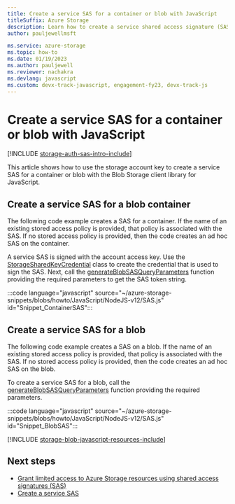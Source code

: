 ```yaml
---
title: Create a service SAS for a container or blob with JavaScript
titleSuffix: Azure Storage
description: Learn how to create a service shared access signature (SAS) for a container or blob using the Azure Blob Storage client library for JavaScript.
author: pauljewellmsft

ms.service: azure-storage
ms.topic: how-to
ms.date: 01/19/2023
ms.author: pauljewell
ms.reviewer: nachakra
ms.devlang: javascript
ms.custom: devx-track-javascript, engagement-fy23, devx-track-js
---
```


# Create a service SAS for a container or blob with JavaScript

[!INCLUDE [storage-auth-sas-intro-include](../../../includes/storage-auth-sas-intro-include.md)]

This article shows how to use the storage account key to create a service SAS for a container or blob with the Blob Storage client library for JavaScript.

## Create a service SAS for a blob container

The following code example creates a SAS for a container. If the name of an existing stored access policy is provided, that policy is associated with the SAS. If no stored access policy is provided, then the code creates an ad hoc SAS on the container.

A service SAS is signed with the account access key. Use the [StorageSharedKeyCredential](/javascript/api/@azure/storage-blob/storagesharedkeycredential) class to create the credential that is used to sign the SAS. Next, call the [generateBlobSASQueryParameters](/javascript/api/@azure/storage-blob/#@azure-storage-blob-generateblobsasqueryparameters) function providing the required parameters to get the SAS token string.

:::code language="javascript" source="~/azure-storage-snippets/blobs/howto/JavaScript/NodeJS-v12/SAS.js" id="Snippet_ContainerSAS":::

## Create a service SAS for a blob

The following code example creates a SAS on a blob. If the name of an existing stored access policy is provided, that policy is associated with the SAS. If no stored access policy is provided, then the code creates an ad hoc SAS on the blob.

To create a service SAS for a blob, call the [generateBlobSASQueryParameters](/javascript/api/@azure/storage-blob/#@azure-storage-blob-generateblobsasqueryparameters) function providing the required parameters.

:::code language="javascript" source="~/azure-storage-snippets/blobs/howto/JavaScript/NodeJS-v12/SAS.js" id="Snippet_BlobSAS":::

[!INCLUDE [storage-blob-javascript-resources-include](../../../includes/storage-blob-javascript-resources-include.md)]

## Next steps

- [Grant limited access to Azure Storage resources using shared access signatures (SAS)](../common/storage-sas-overview.md)
- [Create a service SAS](/rest/api/storageservices/create-service-sas)
